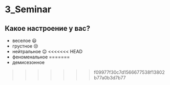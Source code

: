 # 3_Seminar
## Какое настроение у вас?
* веселое :smiley:
* грустное :unamused:
* нейтральное :wink:
<<<<<<< HEAD
* феноменальное
=======
* демисезонное
>>>>>>> f09977f30c7d1566677538f13802b77a0b3d7b77
